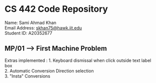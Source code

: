 # CS 442 Code Repository

Name: Sami Ahmad Khan   
Email Address: skhan75@hawk.iit.edu  
Student ID: A20352677   

## MP/01 --> First Machine Problem

Extras implemented :   1. Keyboard dismissal when click outside text label box   
                     2. Automatic Conversion Direction selection   
                     3. "Insta" Conversions